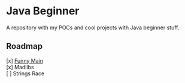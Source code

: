 # Java Beginner    

A repository with my POCs and cool projects with Java beginner stuff.    

## Roadmap    

[x] [Funny Main](https://github.com/nicollefavero/java-beginner/tree/master/funny-main#funny-main)    
[x] Madlibs     
[ ] Strings Race    

